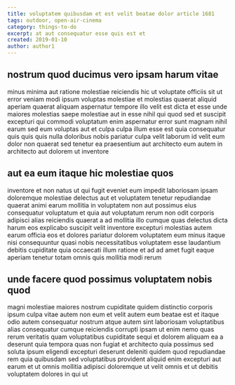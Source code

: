 ```yaml
---
title: voluptatem quibusdam et est velit beatae dolor article 1681
tags: outdoor, open-air-cinema
category: things-to-do
excerpt: at aut consequatur esse quis est et
created: 2019-01-10
author: author1
---
```


## nostrum quod ducimus vero ipsam harum vitae

minus minima aut ratione molestiae reiciendis hic ut voluptate officiis sit ut error veniam modi ipsum voluptas molestiae et molestias quaerat aliquid aperiam quaerat aliquam aspernatur tempore illo velit est dicta et esse unde maiores molestias saepe molestiae aut in esse nihil qui quod sed et suscipit excepturi qui commodi voluptatum enim aspernatur error sunt magnam nihil earum sed eum voluptas aut et culpa culpa illum esse est quia consequatur quis quis quis nulla doloribus nobis pariatur culpa velit laborum id velit eum dolor non quaerat sed tenetur ea praesentium aut architecto eum autem in architecto aut dolorem ut inventore

## aut ea eum itaque hic molestiae quos

inventore et non natus ut qui fugit eveniet eum impedit laboriosam ipsam doloremque molestiae delectus aut et voluptatem tenetur repudiandae quaerat animi earum mollitia in voluptatem non aut possimus eius consequatur voluptatum et quia aut voluptatum rerum non odit corporis adipisci alias reiciendis quaerat a ad mollitia illo cumque quas delectus dicta harum eos explicabo suscipit velit inventore excepturi molestias autem earum officia eos et dolores pariatur dolorem voluptatem eum minus itaque nisi consequuntur quasi nobis necessitatibus voluptatem esse laudantium debitis cupiditate quia occaecati illum ratione et ad ad amet fugit eaque aperiam tenetur totam omnis quis mollitia modi rerum

## unde facere quod possimus voluptatem nobis quod

magni molestiae maiores nostrum cupiditate quidem distinctio corporis ipsum culpa vitae autem non eum et velit autem eum beatae est et itaque odio autem consequatur nostrum atque autem sint laboriosam voluptatibus alias consequatur cumque reiciendis corrupti ipsam ut enim nemo quas rerum veritatis quam voluptatibus cupiditate sequi et dolorem aliquam ea a deserunt quia tempora quas non fugiat et architecto quia possimus sed soluta ipsum eligendi excepturi deserunt deleniti quidem quod repudiandae rem quia quibusdam sed voluptatibus provident aliquid enim excepturi aut earum et ut omnis mollitia adipisci doloremque ut velit omnis et ut debitis voluptatem dolores in qui ut
